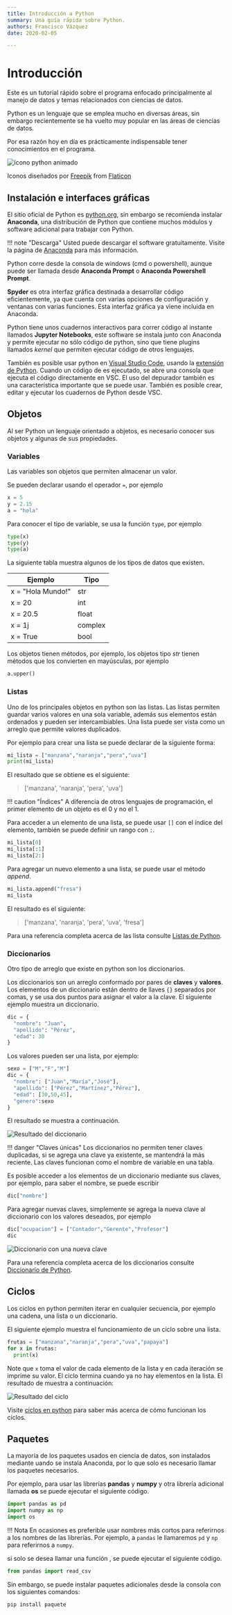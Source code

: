 ```yaml
---
title: Introducción a Python
summary: Una guía rápida sobre Python.
authors: Francisco Vázquez
date: 2020-02-05

---
```


# Introducción

Este es un tutorial rápido sobre el programa enfocado principalmente al manejo de datos y temas relacionados con ciencias de datos.

Python es un lenguaje que se emplea mucho en diversas áreas, sin embargo recientemente se ha vuelto muy popular en las áreas de ciencias de datos.

Por esa razón hoy en día es prácticamente indispensable tener conocimientos en el programa.

![ícono python animado](img/icon_py.png)

Iconos diseñados por [Freepik](https://www.freepik.com) from [Flaticon](https://www.flaticon.es/)

## Instalación e interfaces gráficas

El sitio oficial de Python es [python.org](https://www.python.org/), sin embargo se recomienda instalar **Anaconda**, una distribución de Python que contiene muchos módulos y software adicional para trabajar con Python.

!!! note "Descarga"
     Usted puede descargar el software gratuitamente. Visite la página de [Anaconda](https://www.anaconda.com/distribution/) para más información.

Python corre desde la consola de windows (cmd o powershell), aunque puede ser llamada desde **Anaconda Prompt** o **Anaconda Powershell Prompt**.

**Spyder** es otra interfaz gráfica destinada a desarrollar código eficientemente, ya que cuenta con varias opciones de configuración y ventanas con varias funciones. Esta interfaz gráfica ya viene incluida en Anaconda.

Python tiene unos cuadernos interactivos para correr código al instante llamados **Jupyter Notebooks**, este software se instala junto con Anaconda y permite ejecutar no sólo código de python, sino que tiene plugins llamados _kernel_ que permiten ejecutar código de otros lenguajes.

También es posible usar python en [Visual Studio Code](https://code.visualstudio.com/), usando la [extensión de Python](https://marketplace.visualstudio.com/items?itemName=ms-python.python). Cuando un código de es ejecutado, se abre una consola que ejecuta el código directamente en VSC. El uso del depurador también es una característica importante que se puede usar. También es posible crear, editar y ejecutar los cuadernos de Python desde VSC.

## Objetos

Al ser Python un lenguaje orientado a objetos, es necesario conocer sus objetos y algunas de sus propiedades.

### Variables

Las variables son objetos que permiten almacenar un valor.

Se pueden declarar usando el operador  `=`, por ejemplo

````python
x = 5
y = 2.15
a = "hola"
````

Para conocer el tipo de variable, se usa la función `type`, por ejemplo

````python
type(x)
type(y)
type(a)
````

La siguiente tabla muestra algunos de los tipos de datos que existen.

Ejemplo |Tipo|
--------|---------|
x = "Hola Mundo!" |str |
x = 20 |int |
x = 20.5 |float |
x = 1j |complex |
x = True |bool|

Los objetos tienen métodos, por ejemplo, los objetos tipo _str_ tienen métodos que los convierten en mayúsculas, por ejemplo

````python
a.upper()
````

### Listas

Uno de los principales objetos en python son las listas. Las listas permiten guardar varios valores en una sola variable, además sus elementos están ordenados y pueden ser intercambiables. Una lista puede ser vista como un arreglo que permite valores duplicados.

Por ejemplo para crear una lista se puede declarar de la siguiente forma:

````python
mi_lista = ["manzana","naranja","pera","uva"]
print(mi_lista)
````

El resultado que se obtiene es el siguiente:

> ['manzana', 'naranja', 'pera', 'uva']

!!! caution "Índices"
     A diferencia de otros lenguajes de programación, el primer elemento de un objeto es el 0 y no el 1.

Para acceder a un elemento de una lista, se puede usar `[]` con el índice del elemento, también se puede definir un rango con `:`.

````python
mi_lista[0]
mi_lista[:1]
mi_lista[2:]
````

Para agregar un nuevo elemento a una lista, se puede usar el método *append*.

````python
mi_lista.append("fresa")
mi_lista
````

El resultado es el siguiente:

> ['manzana', 'naranja', 'pera', 'uva', 'fresa']

Para una referencia completa acerca de las lista consulte [Listas de Python](https://www.w3schools.com/python/python_lists.asp).

### Diccionarios

Otro tipo de arreglo que existe en python son los diccionarios.

Los diccionarios son un arreglo conformado por pares de **claves** y **valores**. Los elementos de un diccionario están dentro de llaves `{}` separados por comas, y se usa dos puntos para asignar el valor a la clave. El siguiente ejemplo muestra un diccionario.

````python
dic = {
  "nombre": "Juan",
  "apellido": "Pérez",
  "edad": 30
}
````

Los valores pueden ser una lista, por ejemplo:

````python
sexo = ["M","F","M"]
dic = {
  "nombre": ["Juan","María","José"],
  "apellido": ["Pérez","Martínez","Pérez"],
  "edad": [30,50,45],
  "genero":sexo
}
````

El resultado se muestra a continuación.

![Resultado del diccionario](img/diccionario.png)

!!! danger "Claves únicas"
     Los diccionarios no permiten tener claves duplicadas, si se agrega una clave ya existente, se mantendrá la más reciente. Las claves funcionan como el nombre de variable en una tabla.

Es posible acceder a los elementos de un diccionario mediante sus claves, por ejemplo, para saber el nombre, se puede escribir

````python
dic["nombre"]
````

Para agregar nuevas claves, simplemente se agrega la nueva clave al diccionario con los valores deseados, por ejemplo

````python
dic["ocupacion"] = ["Contador","Gerente","Profesor"]
dic
````

![Diccionario con una nueva clave](img/diccionario2.png)

Para una referencia completa acerca de los diccionarios consulte [Diccionario de Python](https://www.w3schools.com/python/python_dictionaries.asp).

## Ciclos

Los ciclos en python permiten iterar en cualquier secuencia, por ejemplo una cadena, una lista o un diccionario.

El siguiente ejemplo muestra el funcionamiento de un ciclo sobre una lista.

````python
frutas = ["manzana","naranja","pera","uva","papaya"]
for x in frutas:
  print(x)
````

Note que `x` toma el valor de cada elemento de la lista y en cada iteración se imprime su valor. El ciclo termina cuando ya no hay elementos en la lista. El resultado de muestra a continuación:

![Resultado del ciclo](img/ciclo.png)

Visite [ciclos en python](https://www.w3schools.com/python/python_for_loops.asp) para saber más acerca de cómo funcionan los ciclos.

## Paquetes

La mayoría de los paquetes usados en ciencia de datos, son instalados mediante uando se instala Anaconda, por lo que solo es necesario llamar los paquetes necesarios.

Por ejemplo, para usar las librerías __pandas__ y __numpy__ y otra librería adicional llamada __os__ se puede ejecutar el siguiente código.

````python
import pandas as pd
import numpy as np
import os
````

!!! Nota
    En ocasiones es preferible usar nombres más cortos para referirnos a
    los nombres de las librerías. Por ejemplo, a `pandas` le llamaremos `pd` y `np` para referirnos a `numpy`.

si solo se desea llamar una función , se puede ejecutar el siguiente código.

````python
from pandas import read_csv
````

Sin embargo, se puede instalar paquetes adicionales desde la consola con los siguientes comandos:

````c
pip install paquete
````

